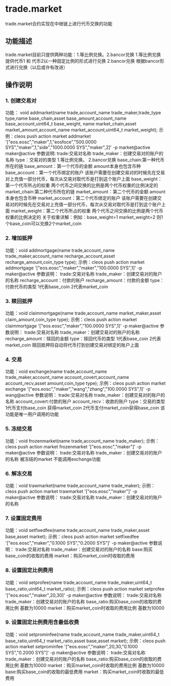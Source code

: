 # trade.market
trade.market合约实现在中继链上进行代币交换的功能
## 功能描述
trade.market目前只提供两种功能：1.等比例兑换。2.bancor兑换
1.等比例兑换 提供代币1 和 代币2以一种固定比例的形式进行兑换
2.bancor兑换  根据bancor形式进行兑换（以后或许有改进）

## 操作说明

### 1. 创建交易对
功能：         void addmarket(name trade,account_name trade_maker,trade_type type,name base_chain,asset base_amount,account_name base_account,uint64_t base_weight,
               name market_chain,asset market_amount,account_name market_account,uint64_t market_weight);
示例：cleos push action market addmarket '["eos.eosc","maker",1,"eosfoce","500.0000 SYS","maker",1,"side","1000.0000 SYS","maker",2]' -p market@active maker@active
参数说明:
trade:交易对名称
trade_maker：创建交易对的账户的名称
type：交易对的类型     1.等比例兑换。    2.bancor兑换
base_chain:第一种代币所在的链
base_amount：第一个代币的金额    amount本身也包含币种
base_account：第一个代币绑定的账户     该账户需要在创建交易对的时候先在交易对上充值一部分代币，每次从交易对取代币是打到这个账户上面
base_weight：第一个代币所占的权重          两个代币之间交换的比例是两个代币权重的比例决定的
market_chain:第二种代币所在的链
market_amount：第二个代币的金额      amount本身也包含币种
market_account：第二个代币绑定的账户       该账户需要在创建交易对的时候先在交易对上充值一部分代币，每次从交易对取代币是打到这个账户上面
market_weight：第二个代币所占的权重        两个代币之间交换的比例是两个代币权重的比例决定的
关于权重详解：例如：base_weight=1   market_weight=2   则1个base_coin可以兑换2个market_coin

### 2. 增加抵押
功能：void addmortgage(name trade,account_name trade_maker,account_name recharge_account,asset recharge_amount,coin_type type);
示例：cleos push action market addmortgage '["eos.eosc","maker","maker","100.0000 SYS",1]' -p maker@active
参数说明：
trade:交易对名称
trade_maker：创建交易对的账户的名称
recharge_account：付款的账户
recharge_amount：付款的金额
type：付款代币的类型            1代表base_coin 2代表market_coin

### 3. 赎回抵押
功能：void claimmortgage(name trade,account_name market_maker,asset claim_amount,coin_type type);
示例：cleos push action market claimmortgage '["eos.eosc","maker","100.0000 SYS",1]' -p maker@active
参数说明：
trade:交易对名称
trade_maker：创建交易对的账户的名称
recharge_amount：赎回的金额
type：赎回代币的类型            1代表base_coin 2代表market_coin
赎回抵押将自动将代币打到创建交易对绑定的账户上面

### 4. 交易
功能：void exchange(name trade,account_name trade_maker,account_name account_covert,account_name account_recv,asset amount,coin_type type);
示例：cleos push action market exchange '["eos.eosc","maker","wang","zhang","100.0000 SYS",1]' -p wang@active
参数说明：
trade:交易对名称
trade_maker：创建交易对的账户的名称
account_covert:付款的账户
account_recv：收款的账户
type：交易的类型      1代币支付base_coin 获得market_coin  2代币支付market_coin获得base_coin
该功能是唯一用户调用的功能

### 5. 冻结交易
功能：void frozenmarket(name trade,account_name trade_maker);
示例：cleos push action market frozenmarket '["eos.eosc","maker"]' -p maker@active
参数说明：
trade:交易对名称
trade_maker：创建交易对的账户的名称
被冻结的market 不能调用exchange功能

### 6. 解冻交易
功能：void trawmarket(name trade,account_name trade_maker);
示例：cleos push action market trawmarket '["eos.eosc","maker"]' -p maker@active
参数说明：
trade:交易对名称
trade_maker：创建交易对的账户的名称

### 7. 设置固定费用
功能：void setfixedfee(name trade,account_name trade_maker,asset base,asset market);
示例：cleos push action market setfixedfee '["eos.eosc","maker","0.1000 SYS","0.2000 SYS"]' -p maker@active
参数说明：
trade:交易对名称
trade_maker：创建交易对的账户的名称
base:购买base_coin的收取的费用
market：购买market_coin时收取的费用

### 8. 设置固定比例费用
功能：void setprofee(name trade,account_name trade_maker,uint64_t base_ratio,uint64_t market_ratio);
示例：cleos push action market setprofee '["eos.eosc","maker",20,30]' -p maker@active
参数说明：
trade:交易对名称
trade_maker：创建交易对的账户的名称
base_ratio:购买base_coin的收取的费用比例  基数为10000
market：购买market_coin时收取的费用比例  基数为10000

### 9. 设置固定比例费用含最低收费
功能：void setprominfee(name trade,account_name trade_maker,uint64_t base_ratio,uint64_t market_ratio,asset base,asset market);
示例：cleos push action market setprominfee '["eos.eosc","maker",20,30,"0.1000 SYS","0.2000 SYS"]' -p maker@active
参数说明：
trade:交易对名称
trade_maker：创建交易对的账户的名称
base_ratio:购买base_coin的收取的费用比例  基数为10000
market：购买market_coin时收取的费用比例  基数为10000
base:购买base_coin的收取的最低费用
market：购买market_coin时收取的最低费用



